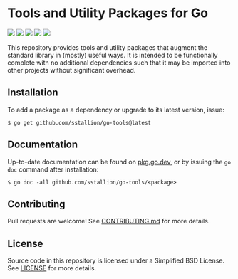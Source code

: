 # Tools and Utility Packages for Go

[![](https://github.com/sstallion/go-tools/actions/workflows/ci.yml/badge.svg?branch=master)][1]
[![](https://pkg.go.dev/badge/github.com/sstallion/go-tools)][2]
[![](https://goreportcard.com/badge/github.com/sstallion/go-tools)][3]
[![](https://img.shields.io/github/v/release/sstallion/go-tools)][4]
[![](https://img.shields.io/github/license/sstallion/go-tools.svg)][5]

This repository provides tools and utility packages that augment the standard
library in (mostly) useful ways. It is intended to be functionally complete with
no additional dependencies such that it may be imported into other projects
without significant overhead.

## Installation

To add a package as a dependency or upgrade to its latest version, issue:

    $ go get github.com/sstallion/go-tools@latest

## Documentation

Up-to-date documentation can be found on [pkg.go.dev][2], or by issuing the `go
doc` command after installation:

    $ go doc -all github.com/sstallion/go-tools/<package>

## Contributing

Pull requests are welcome! See [CONTRIBUTING.md][6] for more details.

## License

Source code in this repository is licensed under a Simplified BSD License. See
[LICENSE][5] for more details.

[1]: https://github.com/sstallion/go-tools/actions/workflows/ci.yml
[2]: https://pkg.go.dev/github.com/sstallion/go-tools
[3]: https://goreportcard.com/report/github.com/sstallion/go-tools
[4]: https://github.com/sstallion/go-tools/releases/latest
[5]: https://github.com/sstallion/go-tools/blob/master/LICENSE
[6]: https://github.com/sstallion/go-tools/blob/master/CONTRIBUTING.md
